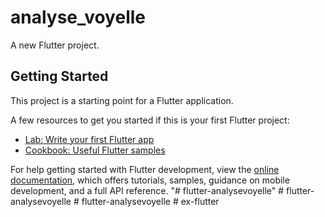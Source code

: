 # analyse_voyelle

A new Flutter project.

## Getting Started

This project is a starting point for a Flutter application.

A few resources to get you started if this is your first Flutter project:

- [Lab: Write your first Flutter app](https://docs.flutter.dev/get-started/codelab)
- [Cookbook: Useful Flutter samples](https://docs.flutter.dev/cookbook)

For help getting started with Flutter development, view the
[online documentation](https://docs.flutter.dev/), which offers tutorials,
samples, guidance on mobile development, and a full API reference.
"# flutter-analysevoyelle" 
#   f l u t t e r - a n a l y s e v o y e l l e  
 #   f l u t t e r - a n a l y s e v o y e l l e  
 #   e x - f l u t t e r  
 